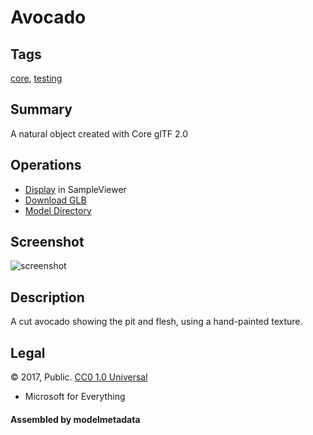 # Avocado

## Tags

[core](../Models-core.md), [testing](../Models-testing.md)

## Summary

A natural object created with Core glTF 2.0

## Operations

* [Display](https://github.khronos.org/glTF-Sample-Viewer-Release/?model=https://raw.GithubUserContent.com/KhronosGroup/glTF-Sample-Assets/main/./Models/Avocado/glTF-Binary/Avocado.glb) in SampleViewer
* [Download GLB](https://raw.GithubUserContent.com/KhronosGroup/glTF-Sample-Assets/main/./Models/Avocado/glTF-Binary/Avocado.glb)
* [Model Directory](./)

## Screenshot

![screenshot](screenshot/screenshot.jpg)

## Description

A cut avocado showing the pit and flesh, using a hand-painted texture. 

## Legal

&copy; 2017, Public. [CC0 1.0 Universal](https://creativecommons.org/publicdomain/zero/1.0/legalcode)

 - Microsoft for Everything

#### Assembled by modelmetadata